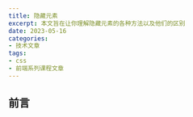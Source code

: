 ```yaml
---
title: 隐藏元素
excerpt: 本文旨在让你理解隐藏元素的各种方法以及他们的区别
date: 2023-05-16
categories:
- 技术文章
tags:
- css
- 前端系列课程文章
---
```


## 前言

